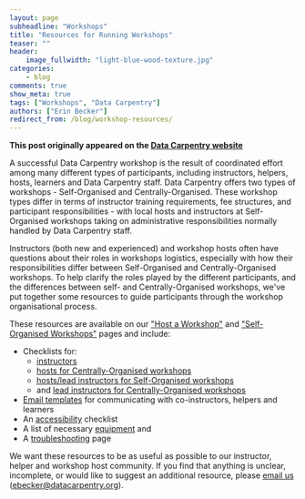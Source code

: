 ```yaml
---
layout: page
subheadline: "Workshops"
title: "Resources for Running Workshops"
teaser: ""
header:
    image_fullwidth: "light-blue-wood-texture.jpg"
categories:
    - blog
comments: true
show_meta: true
tags: ["Workshops", "Data Carpentry"]
authors: ["Erin Becker"]
redirect_from: /blog/workshop-resources/
--- 
```


**This post originally appeared on the [Data Carpentry website](https://datacarpentry.org)**

A successful Data Carpentry workshop is the result of coordinated effort among many different types of participants, including instructors, helpers, hosts, learners and Data Carpentry staff. Data Carpentry offers two types of workshops - Self-Organised and Centrally-Organised. These workshop types differ in terms of instructor training requirements, fee structures, and participant responsibilities - with local hosts and instructors at Self-Organised workshops taking on administrative responsibilities normally handled by Data Carpentry staff.  

Instructors (both new and experienced) and workshop hosts often have questions about their roles in workshops logistics, especially with how their responsibilities differ between Self-Organised and Centrally-Organised workshops. To help clarify the roles played by the different participants, and the differences between self- and Centrally-Organised workshops, we've put together some resources to guide participants through the workshop organisational process.  

These resources are available on our ["Host a Workshop"](/workshops-host/) and ["Self-Organised Workshops"](/self-organised-workshops/) pages and include:  

- Checklists for:  
    - [instructors](/instructor-checklist/)  
    - [hosts for Centrally-Organised workshops](/host-checklist/)
    - [hosts/lead instructors for Self-Organised workshops](/self-org-lead/) 
    - and [lead instructors for Centrally-Organised workshops](/hosted-lead/)  
- [Email templates](/email-templates/) for communicating with co-instructors, helpers and learners  
- An [accessibility](/accessibility/) checklist  
- A list of necessary [equipment](/equipment-checklist/) and  
- A [troubleshooting](/troubleshooting/) page  

We want these resources to be as useful as possible to our instructor, helper and workshop host community. If you find that anything is unclear, incomplete, or would like to suggest an additional resource, please [email us](mailto:ebecker@datacarpentry.org) (ebecker@datacarpentry.org).  
